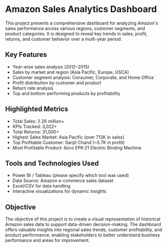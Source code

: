 # Amazon Sales Analytics Dashboard

This project presents a comprehensive dashboard for analyzing Amazon's sales performance across various regions, customer segments, and product categories. It is designed to reveal key trends in sales, profit, returns, and customer behavior over a multi-year period.



## Key Features

- Year-wise sales analysis (2012–2015)
- Sales by market and region (Asia Pacific, Europe, USCA)
- Customer segment analysis: Consumer, Corporate, and Home Office
- Profit distribution by customer and product
- Return rate analysis
- Top and bottom-performing products by profitability



## Highlighted Metrics

- Total Sales: 2.26 million+
- KPIs Tracked: 3,022+
- Total Returns: 31,000+
- Highest Sales Market: Asia Pacific (over 713K in sales)
- Top Profitable Customer: Sanjit Chand (~5.7K in profit)
- Most Profitable Product: Ibico EPK-21 Electric Binding Machine



## Tools and Technologies Used

- Power BI / Tableau (please specify which tool was used)
- Data Source: Amazon e-commerce sales dataset
- Excel/CSV for data handling
- Interactive visualizations for dynamic insights



## Objective

The objective of this project is to create a visual representation of historical Amazon sales data to support data-driven decision-making. The dashboard offers valuable insights into regional sales trends, customer profitability, and product performance, enabling stakeholders to better understand business performance and areas for improvement.





